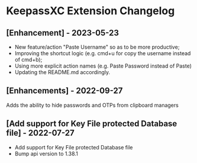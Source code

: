 # KeepassXC Extension Changelog

## [Enhancement] - 2023-05-23

- New feature/action "Paste Username" so as to be more productive;
- Improving the shortcut logic (e.g. cmd+u for copy the username instead of cmd+b);
- Using more explicit action names (e.g. Paste Password instead of Paste)
- Updating the README.md accordingly.


## [Enhancements] - 2022-09-27

Adds the ability to hide passwords and OTPs from clipboard managers

## [Add support for Key File protected Database file] - 2022-07-27

- Add support for Key File protected Database file
- Bump api version to 1.38.1
